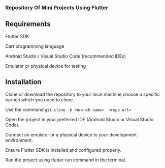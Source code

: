 ### Repository Of Mini Projects Using Flutter
## Requirements
 Flutter SDK
 
 Dart programming language
 
 Android Studio / Visual Studio Code (recommended IDEs)
 
 Emulator or physical device for testing


## Installation
 Clone or download the repository to your local machine,choose a specific barnch which you need to clone.
 
 Use the command   ` git clone -b <branch name>  <repo url> `
 
 Open the project in your preferred IDE (Android Studio or Visual Studio Code).
 
 Connect an emulator or a physical device to your development environment.
 
 Ensure Flutter SDK is installed and configured properly.
 
 Run the project using flutter run command in the terminal.
